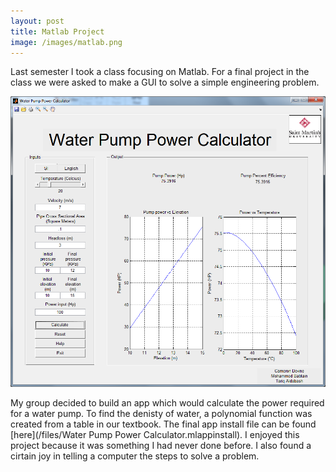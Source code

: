 ```yaml
---
layout: post
title: Matlab Project
image: /images/matlab.png
---
```


Last semester I took a class focusing on Matlab. For a final project in the class we were asked to make a GUI to solve a simple engineering problem.

![Water Pump Power Calculator](/images/matlab.png)

My group decided to build an app which would calculate the power required for a water pump. To find the denisty of water, a polynomial function was created from a table in our textbook. The final app install file can be found [here](/files/Water Pump Power Calculator.mlappinstall). I enjoyed this project because it was something I had never done before. I also found a cirtain joy in telling a computer the steps to solve a problem.
